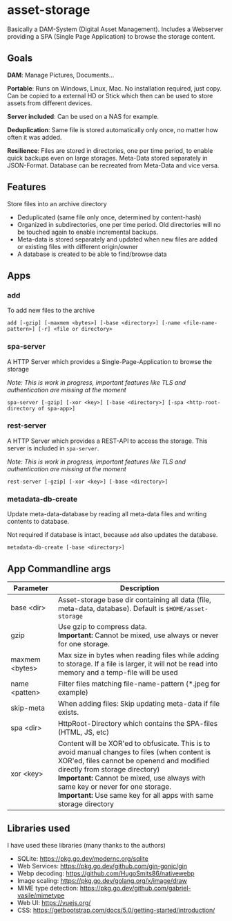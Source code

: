 # asset-storage

Basically a DAM-System (Digital Asset Management). Includes a Webserver providing a SPA (Single Page Application) 
to browse the storage content.

## Goals

**DAM**: Manage Pictures, Documents...

**Portable**: Runs on Windows, Linux, Mac. No installation required, just copy. Can be copied to a external HD or Stick
which then can be used to store assets from different devices.

**Server included**: Can be used on a NAS for example.

**Deduplication**: Same file is stored automatically only once, no matter how often it was added.

**Resilience**: Files are stored in directories, one per time period, to enable quick backups even on large storages. Meta-Data stored separately in JSON-Format. Database can be recreated from Meta-Data and vice versa.

## Features

Store files into an archive directory

- Deduplicated (same file only once, determined by content-hash)
- Organized in subdirectories, one per time period. Old directories will no be touched again to enable incremental backups.
- Meta-data is stored separately and updated when new files are added or existing files with different origin/owner
- A database is created to be able to find/browse data

## Apps

### add

To add new files to the archive

    add [-gzip] [-maxmem <bytes>] [-base <directory>] [-name <file-name-pattern>] [-r] <file or directory>

### spa-server

A HTTP Server which provides a Single-Page-Application to browse the storage

*Note: This is work in progress, important features like TLS and authentication are missing at the moment*

    spa-server [-gzip] [-xor <key>] [-base <directory>] [-spa <http-root-directory of spa-app>]

### rest-server

A HTTP Server which provides a REST-API to access the storage. This server is included in `spa-server`.

*Note: This is work in progress, important features like TLS and authentication are missing at the moment*

    rest-server [-gzip] [-xor <key>] [-base <directory>]

### metadata-db-create

Update meta-data-database by reading all meta-data files and writing contents to database.

Not required if database is intact, because `add` also updates the database.

    metadata-db-create [-base <directory>]

## App Commandline args

| Parameter         | Description                                                                                                                                                                                                                                                                                                                                     |
|-------------------|-------------------------------------------------------------------------------------------------------------------------------------------------------------------------------------------------------------------------------------------------------------------------------------------------------------------------------------------------|
| base <dir&gt;     | Asset-storage base dir containing all data (file, meta-data, database). Default is `$HOME/asset-storage`                                                                                                                                                                                                                                        |
| gzip              | Use gzip to compress data.<br/> **Important:** Cannot be mixed, use always or never for one storage.                                                                                                                                                                                                                                            |
| maxmem <bytes&gt; | Max size in bytes when reading files while adding to storage. If a file is larger, it will not be read into memory and a temp-file will be used                                                                                                                                                                                                 |
| name <patten&gt;  | Filter files matching file-name-pattern (*.jpeg for example)                                                                                                                                                                                                                                                                                    |
| skip-meta         | When adding files: Skip updating meta-data if file exists.                                                                                                                                                                                                                                                                                      
| spa <dir&gt;      | HttpRoot-Directory which contains the SPA-files (HTML, JS, etc)                                                                                                                                                                                                                                                                                 |
| xor <key&gt;      | Content will be XOR'ed to obfusicate. This is to avoid manual changes to files (when content is XOR'ed, files cannot be openend and modified directly from storage directory) <br/>**Important:** Cannot be mixed, use always with same key or never for one storage. <br/>**Important:** Use same key for all apps with same storage directory |


## Libraries used

I have used these libraries (many thanks to the authors)

- SQLite: https://pkg.go.dev/modernc.org/sqlite
- Web Services: https://pkg.go.dev/github.com/gin-gonic/gin
- Webp decoding: https://github.com/HugoSmits86/nativewebp
- Image scaling: https://pkg.go.dev/golang.org/x/image/draw
- MIME type detection: https://pkg.go.dev/github.com/gabriel-vasile/mimetype
- Web UI: https://vuejs.org/
- CSS: https://getbootstrap.com/docs/5.0/getting-started/introduction/
